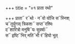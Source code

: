 +++
title = "०१ प्राता रथो"

+++
प्राता᳓ र᳓थो · न᳓वो योजि स᳓स्निश्  
च᳓तुर्युगस् त्रिकशः᳓ सप्त᳓रश्मिः  
द᳓शारित्रो मनुषि᳓यः सुवर्षाः᳓  
स᳓ इष्टि᳓भिर् मति᳓भी रं᳓हियो भूत्